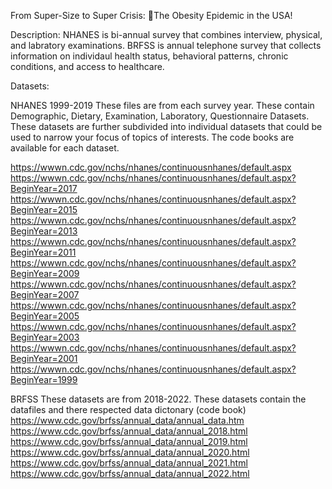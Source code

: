 From Super-Size to Super Crisis: The Obesity Epidemic in the USA!

Description:
NHANES is bi-annual survey that combines interview, physical, and labratory examinations. BRFSS is annual telephone survey that collects information on individaul health status, behavioral patterns, chronic conditions, and access to healthcare. 

Datasets:

NHANES 1999-2019
These files are from each survey year. These contain Demographic, Dietary, Examination, Laboratory, Questionnaire Datasets. These datasets are further subdivided into individual datasets that could be used to narrow your focus of topics of interests. The code books are available for each dataset.

https://wwwn.cdc.gov/nchs/nhanes/continuousnhanes/default.aspx
https://wwwn.cdc.gov/nchs/nhanes/continuousnhanes/default.aspx?BeginYear=2017
https://wwwn.cdc.gov/nchs/nhanes/continuousnhanes/default.aspx?BeginYear=2015
https://wwwn.cdc.gov/nchs/nhanes/continuousnhanes/default.aspx?BeginYear=2013
https://wwwn.cdc.gov/nchs/nhanes/continuousnhanes/default.aspx?BeginYear=2011
https://wwwn.cdc.gov/nchs/nhanes/continuousnhanes/default.aspx?BeginYear=2009
https://wwwn.cdc.gov/nchs/nhanes/continuousnhanes/default.aspx?BeginYear=2007
https://wwwn.cdc.gov/nchs/nhanes/continuousnhanes/default.aspx?BeginYear=2005
https://wwwn.cdc.gov/nchs/nhanes/continuousnhanes/default.aspx?BeginYear=2003
https://wwwn.cdc.gov/nchs/nhanes/continuousnhanes/default.aspx?BeginYear=2001
https://wwwn.cdc.gov/nchs/nhanes/continuousnhanes/default.aspx?BeginYear=1999

BRFSS
These datasets are from 2018-2022. These datasets contain the datafiles and there respected data dictonary (code book)
https://www.cdc.gov/brfss/annual_data/annual_data.htm
https://www.cdc.gov/brfss/annual_data/annual_2018.html
https://www.cdc.gov/brfss/annual_data/annual_2019.html
https://www.cdc.gov/brfss/annual_data/annual_2020.html
https://www.cdc.gov/brfss/annual_data/annual_2021.html
https://www.cdc.gov/brfss/annual_data/annual_2022.html



